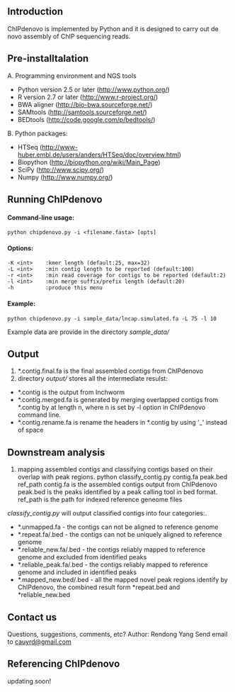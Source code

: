 Introduction
------------
ChIPdenovo is implemented by Python and it is designed to carry out de novo assembly of ChIP sequencing reads.

Pre-installtalation
-------------------
A. Programming environment and NGS tools

* Python version 2.5 or later (http://www.python.org/)
* R version 2.7 or later (http://www.r-project.org/)
* BWA aligner (http://bio-bwa.sourceforge.net/)
* SAMtools (http://samtools.sourceforge.net/)
* BEDtools (http://code.google.com/p/bedtools/)

B. Python packages:

* HTSeq (http://www-huber.embl.de/users/anders/HTSeq/doc/overview.html)
* Biopython (http://biopython.org/wiki/Main_Page)
* SciPy (http://www.scipy.org/)
* Numpy (http://www.numpy.org/)

Running ChIPdenovo
------------------
#### Command-line usage:
    python chipdenovo.py -i <filename.fasta> [opts]
#### Options:
	-K <int>    :kmer length (default:25, max=32)
	-L <int>    :min contig length to be reported (default:100)
 	-r <int>    :min read coverage for contigs to be reported (default:2)
 	-l <int>    :min merge suffix/prefix length (default:20)
 	-h          :produce this menu
#### Example:
    python chipdenovo.py -i sample_data/lncap.simulated.fa -L 75 -l 10
Example data are provide in the directory *sample_data/*

Output
------
1. *.contig.final.fa is the final assembled contigs from ChIPdenovo
2.  directory *output/* stores all the intermediate resulst:
* *.contig is the output from Inchworm
* *.contig.merged.fa is generated by merging overlapped contigs from *.contig by at length n, where n is set by -l option in ChIPdenovo command line.
* *.contig.rename.fa is rename the headers in *.contig by using '_' instead of space

Downstream analysis
-------------------
1. mapping assembled contigs and classifying contigs based on their overlap with peak regions. 
    python classify_contig.py contig.fa peak.bed ref_path
	contig.fa is the assembled contigs output from ChIPdenovo
	peak.bed is the peaks identified by a peak calling tool in bed format.
	ref_path is the path for indexed reference geneome files

  *classify_contig.py* will output classified contigs into four categories:.
* *.unmapped.fa - the contigs can not be aligned to reference genome
* *.repeat.fa/.bed - the contigs can not be uniquely aligned to reference genome
* *.reliable_new.fa/.bed - the contigs reliably mapped to reference genome and excluded from identified peaks
* *.reliable_peak.fa/.bed - the contigs reliably mapped to reference genome and included in identified peaks
* *.mapped_new.bed/.bed - all the mapped novel peak regions identify by ChIPdenovo, the combined result form *repeat.bed and *reliable_new.bed

Contact us
----------
  Questions, suggestions, comments, etc?
  Author: Rendong Yang
  Send email to cauyrd@gmail.com

Referencing ChIPdenovo
----------------------
updating soon!
